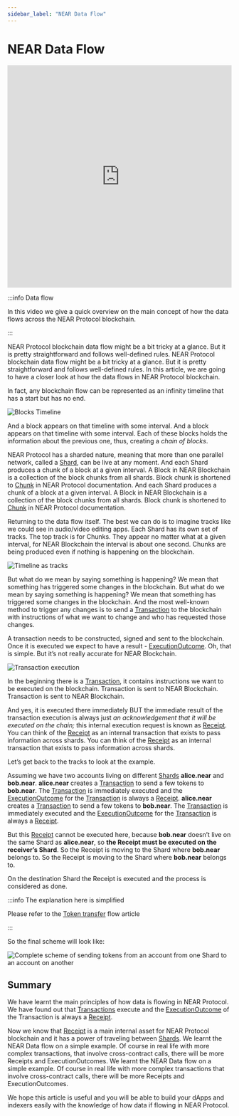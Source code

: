 ```yaml
---
sidebar_label: "NEAR Data Flow"
---
```


# NEAR Data Flow


<iframe
 width="100%"
 height="500"
 src="https://www.youtube.com/embed/VSBJ-A69Km4"
 title="YouTube video player"
 frameborder="0"
 allow="accelerometer; autoplay; clipboard-write; encrypted-media; gyroscope; picture-in-picture"
 allowfullscreen>
</iframe>


:::info Data flow

In this video we give a quick overview on the main concept of how the data flows across the NEAR Protocol blockchain.

:::

NEAR Protocol blockchain data flow might be a bit tricky at a glance. But it is pretty straightforward and follows well-defined rules. NEAR Protocol blockchain data flow might be a bit tricky at a glance. But it is pretty straightforward and follows well-defined rules. In this article, we are going to have a closer look at how the data flows in NEAR Protocol blockchain.

In fact, any blockchain flow can be represented as an infinity timeline that has a start but has no end.


![Blocks Timeline](/docs/flow/01-timeline.png)


And a block appears on that timeline with some interval. And a block appears on that timeline with some interval. Each of these blocks holds the information about the previous one, thus, creating a *chain of blocks*.


NEAR Protocol has a sharded nature, meaning that more than one parallel network, called a [Shard](../../2.build/6.data-infrastructure/lake-data-structures/shard.mdx), can be live at any moment. And each Shard produces a chunk of a block at a given interval. A Block in NEAR Blockchain is a collection of the block chunks from all shards. Block chunk is shortened to [Chunk](../../2.build/6.data-infrastructure/lake-data-structures/chunk.mdx) in NEAR Protocol documentation. And each Shard produces a chunk of a block at a given interval. A Block in NEAR Blockchain is a collection of the block chunks from all shards. Block chunk is shortened to [Chunk](../../2.build/6.data-infrastructure/lake-data-structures/chunk.mdx) in NEAR Protocol documentation.

Returning to the data flow itself. The best we can do is to imagine tracks like we could see in audio/video editing apps. Each Shard has its own set of tracks. The top track is for Chunks. They appear no matter what at a given interval, for NEAR Blockchain the interval is about one second. Chunks are being produced even if nothing is happening on the blockchain.

![Timeline as tracks](/docs/flow/02-tracks.png)

But what do we mean by saying something is happening? We mean that something has triggered some changes in the blockchain. But what do we mean by saying something is happening? We mean that something has triggered some changes in the blockchain. And the most well-known method to trigger any changes is to send a [Transaction](../../2.build/6.data-infrastructure/lake-data-structures/transaction.mdx) to the blockchain with instructions of what we want to change and who has requested those changes.

A transaction needs to be constructed, signed and sent to the blockchain. Once it is executed we expect to have a result - [ExecutionOutcome](../../2.build/6.data-infrastructure/lake-data-structures/execution_outcome.mdx). Oh, that is simple. But it’s not really accurate for NEAR Blockchain.

![Transaction execution](/docs/flow/03-tx-outcome-receipt.png)

In the beginning there is a [Transaction](../../2.build/6.data-infrastructure/lake-data-structures/transaction.mdx), it contains instructions we want to be executed on the blockchain. Transaction is sent to NEAR Blockchain. Transaction is sent to NEAR Blockchain.

And yes, it is executed there immediately BUT the immediate result of the transaction execution is always just *an acknowledgement that it will be executed on the chain;* this internal execution request is known as [Receipt](../../2.build/6.data-infrastructure/lake-data-structures/receipt.mdx). You can think of the [Receipt](../../2.build/6.data-infrastructure/lake-data-structures/receipt.mdx) as an internal transaction that exists to pass information across shards. You can think of the [Receipt](../../2.build/6.data-infrastructure/lake-data-structures/receipt.mdx) as an internal transaction that exists to pass information across shards.

Let’s get back to the tracks to look at the example.

Assuming we have two accounts living on different [Shards](../../2.build/6.data-infrastructure/lake-data-structures/shard.mdx) **alice.near** and **bob.near**. **alice.near** creates a [Transaction](../../2.build/6.data-infrastructure/lake-data-structures/transaction.mdx) to send a few tokens to **bob.near**. The [Transaction](../../2.build/6.data-infrastructure/lake-data-structures/transaction.mdx) is immediately executed and the [ExecutionOutcome](../../2.build/6.data-infrastructure/lake-data-structures/execution_outcome.mdx) for the [Transaction](../../2.build/6.data-infrastructure/lake-data-structures/transaction.mdx) is always a [Receipt](../../2.build/6.data-infrastructure/lake-data-structures/receipt.mdx). **alice.near** creates a [Transaction](../../2.build/6.data-infrastructure/lake-data-structures/transaction.mdx) to send a few tokens to **bob.near**. The [Transaction](../../2.build/6.data-infrastructure/lake-data-structures/transaction.mdx) is immediately executed and the [ExecutionOutcome](../../2.build/6.data-infrastructure/lake-data-structures/execution_outcome.mdx) for the [Transaction](../../2.build/6.data-infrastructure/lake-data-structures/transaction.mdx) is always a [Receipt](../../2.build/6.data-infrastructure/lake-data-structures/receipt.mdx).

But this [Receipt](../../2.build/6.data-infrastructure/lake-data-structures/receipt.mdx) cannot be executed here, because **bob.near** doesn’t live on the same Shard as **alice.near**, so **the Receipt must be executed on the receiver’s Shard**. So the Receipt is moving to the Shard where **bob.near** belongs to. So the Receipt is moving to the Shard where **bob.near** belongs to.

On the destination Shard the Receipt is executed and the process is considered as done.

:::info The explanation here is simplified

Please refer to the [Token transfer](token-transfer-flow.md) flow article

:::

So the final scheme will look like:

![Complete scheme of sending tokens from an account from one Shard to an account on another](/docs/flow/04-send-nears-flow.png)

## Summary

We have learnt the main principles of how data is flowing in NEAR Protocol. We have found out that [Transactions](../../2.build/6.data-infrastructure/lake-data-structures/transaction.mdx) execute and the [ExecutionOutcome](../../2.build/6.data-infrastructure/lake-data-structures/execution_outcome.mdx) of the Transaction is always a [Receipt](../../2.build/6.data-infrastructure/lake-data-structures/receipt.mdx).

Now we know that [Receipt](../../2.build/6.data-infrastructure/lake-data-structures/receipt.mdx) is a main internal asset for NEAR Protocol blockchain and it has a power of traveling between [Shards](../../2.build/6.data-infrastructure/lake-data-structures/shard.mdx). We learnt the NEAR Data flow on a simple example. Of course in real life with more complex transactions, that involve cross-contract calls, there will be more Receipts and ExecutionOutcomes. We learnt the NEAR Data flow on a simple example. Of course in real life with more complex transactions that involve cross-contract calls, there will be more Receipts and ExecutionOutcomes.

We hope this article is useful and you will be able to build your dApps and indexers easily with the knowledge of how data if flowing in NEAR Protocol.
